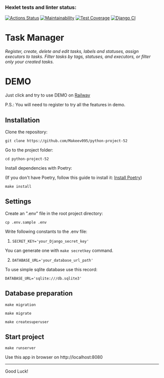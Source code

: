 ### Hexlet tests and linter status:
[![Actions Status](https://github.com/Makeev095/python-project-52/workflows/hexlet-check/badge.svg)](https://github.com/Makeev095/python-project-52/actions)
[![Maintainability](https://api.codeclimate.com/v1/badges/322934cde33a7ada3f7d/maintainability)](https://codeclimate.com/github/Makeev095/python-project-52/maintainability)
[![Test Coverage](https://api.codeclimate.com/v1/badges/322934cde33a7ada3f7d/test_coverage)](https://codeclimate.com/github/Makeev095/python-project-52/test_coverage)
[![Django CI](https://github.com/Makeev095/python-project-52/workflows/CI/badge.svg)](https://github.com/Makeev095/python-project-52/actions)


# Task Manager

_Register, create, delete and edit tasks, labels and statuses, assign executors to tasks. Filter tasks by tags, statuses, and executors, or filter only your created tasks._

# DEMO

Just click and try to use DEMO on [Railway](https://python-project-52-production-8ef4.up.railway.app)

P.S.: You will need to register to try all the features in demo.

## Installation

Clone the repository:

`git clone https://github.com/Makeev095/python-project-52`

Go to the project folder:

`cd python-project-52`

Install dependencies with Poetry:

(If you don't have Poetry, follow this guide to install it: [Install Poetry](https://python-poetry.org/docs/#installing-with-the-official-installer))

`make install`

## Settings

Create an ".env" file in the root project directory: 

`cp .env.sample .env`

Write following constants to the .env file:

1. `SECRET_KEY='your_Django_secret_key'` 

You can generate one with `make secretkey` command.

2. `DATABASE_URL='your_database_url_path'` 

To use simple sqlite database use this record: 

`DATABASE_URL='sqlite:///db.sqlite3'`

## Database preparation

`make migration`

`make migrate`

`make createsuperuser`

## Start project

`make runserver`

Use this app in browser on http://localhost:8080

---
Good Luck!
